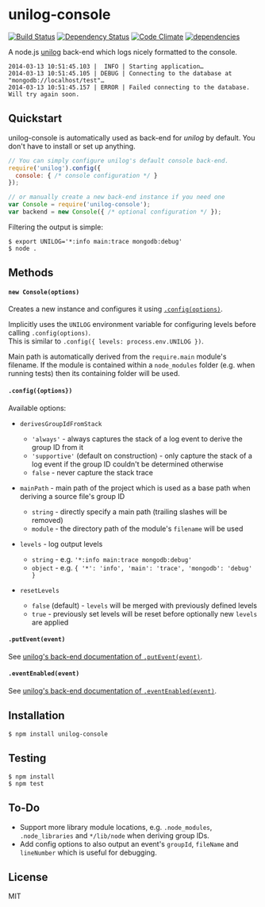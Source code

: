 unilog-console
==============

[![Build Status](https://travis-ci.org/fluidsonic/unilog-console.png?branch=master)](https://travis-ci.org/fluidsonic/unilog-console)
[![Dependency Status](https://gemnasium.com/fluidsonic/unilog-console.png)](https://gemnasium.com/fluidsonic/unilog-console)
[![Code Climate](https://codeclimate.com/github/fluidsonic/unilog-console.png)](https://codeclimate.com/github/fluidsonic/unilog-console)
[![dependencies](https://sourcegraph.com/api/repos/github.com/fluidsonic/unilog-console/badges/dependencies.png)](https://sourcegraph.com/github.com/fluidsonic/unilog-console)

A node.js [unilog](https://github.com/fluidsonic/unilog) back-end which logs nicely formatted to the console.

```
2014-03-13 10:51:45.103 |  INFO | Starting application…
2014-03-13 10:51:45.105 | DEBUG | Connecting to the database at "mongodb://localhost/test"…
2014-03-13 10:51:45.157 | ERROR | Failed connecting to the database. Will try again soon.
```


Quickstart
----------

unilog-console is automatically used as back-end for *unilog* by default. You don't have to install or set up anything.

```javascript
// You can simply configure unilog's default console back-end.
require('unilog').config({
  console: { /* console configuration */ }
});

// or manually create a new back-end instance if you need one
var Console = require('unilog-console');
var backend = new Console({ /* optional configuration */ });
```

Filtering the output is simple:

    $ export UNILOG='*:info main:trace mongodb:debug'
    $ node .


Methods
-------

#### `new Console(options)`

Creates a new instance and configures it using [`.config(options)`](#configoptions).

Implicitly uses the `UNILOG` environment variable for configuring levels before calling `.config(options)`.  
This is similar to `.config({ levels: process.env.UNILOG })`.

Main path is automatically derived from the `require.main` module's filename. If the module is contained within a `node_modules` folder (e.g. when running tests) then its containing folder will be used.


#### `.config({options})`

Available options:

- `derivesGroupIdFromStack`
  - `'always'` - always captures the stack of a log event to derive the group ID from it
  - `'supportive'` (default on construction) - only capture the stack of a log event if the group ID couldn't be determined otherwise
  - `false` - never capture the stack trace

- `mainPath` - main path of the project which is used as a base path when deriving a source file's group ID
  - `string` - directly specify a main path (trailing slashes will be removed)
  - `module` - the directory path of the module's `filename` will be used

- `levels` - log output levels
  - `string` - e.g. `'*:info main:trace mongodb:debug'`
  - `object` - e.g. `{ '*': 'info', 'main': 'trace', 'mongodb': 'debug' }`

- `resetLevels`
  - `false` (default) - `levels` will be merged with previously defined levels
  - `true` - previously set levels will be reset before optionally new `levels` are applied


#### `.putEvent(event)`

See [unilog's back-end documentation of `.putEvent(event)`](https://github.com/fluidsonic/unilog#puteventevent).


#### `.eventEnabled(event)`

See [unilog's back-end documentation of `.eventEnabled(event)`](https://github.com/fluidsonic/unilog#eventenabledevent).



Installation
------------

    $ npm install unilog-console



Testing
-------

    $ npm install
    $ npm test



To-Do
-----

- Support more library module locations, e.g. `.node_modules`, `.node_libraries` and `*/lib/node` when deriving group IDs.
- Add config options to also output an event's `groupId`, `fileName` and `lineNumber` which is useful for debugging.



License
-------

MIT
